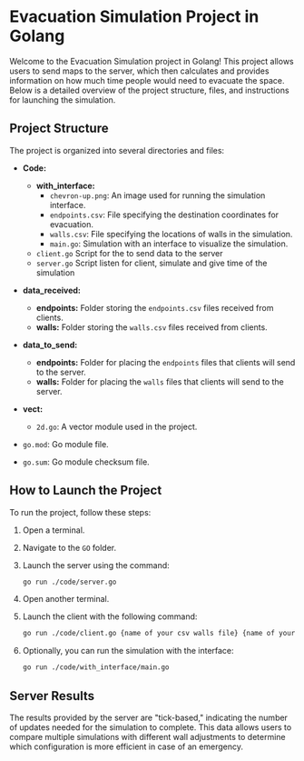 # Evacuation Simulation Project in Golang

Welcome to the Evacuation Simulation project in Golang! This project allows users to send maps to the server, which then calculates and provides information on how much time people would need to evacuate the space. Below is a detailed overview of the project structure, files, and instructions for launching the simulation.

## Project Structure

The project is organized into several directories and files:

- **Code:**
  - **with_interface:**
    - `chevron-up.png`: An image used for running the simulation interface.
    - `endpoints.csv`: File specifying the destination coordinates for evacuation.
    - `walls.csv`: File specifying the locations of walls in the simulation.
    - `main.go`: Simulation with an interface to visualize the simulation.
  - `client.go` Script for the to send data to the server
  - `server.go` Script listen for client, simulate and give time of the simulation

- **data_received:**
  - **endpoints:** Folder storing the `endpoints.csv` files received from clients.
  - **walls:** Folder storing the `walls.csv` files received from clients.

- **data_to_send:**
  - **endpoints:** Folder for placing the `endpoints` files that clients will send to the server.
  - **walls:** Folder for placing the `walls` files that clients will send to the server.

- **vect:**
  - `2d.go`: A vector module used in the project.

- `go.mod`: Go module file.
- `go.sum`: Go module checksum file.

## How to Launch the Project

To run the project, follow these steps:

1. Open a terminal.
2. Navigate to the `GO` folder.
3. Launch the server using the command:

    ```bash
    go run ./code/server.go
    ```

4. Open another terminal.
5. Launch the client with the following command:

    ```bash
    go run ./code/client.go {name of your csv walls file} {name of your endpoints csv file}
    ```

6. Optionally, you can run the simulation with the interface:

    ```bash
    go run ./code/with_interface/main.go
    ```

## Server Results

The results provided by the server are "tick-based," indicating the number of updates needed for the simulation to complete. This data allows users to compare multiple simulations with different wall adjustments to determine which configuration is more efficient in case of an emergency.
